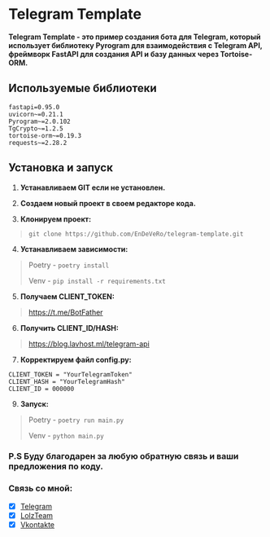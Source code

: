 # Telegram Template
**Telegram Template - это пример создания бота для Telegram, который использует библиотеку Pyrogram для взаимодействия с Telegram API, фреймворк FastAPI для создания API и базу данных через Tortoise-ORM.**

## Используемые библиотеки
```
fastapi=0.95.0
uvicorn~=0.21.1
Pyrogram~=2.0.102
TgCrypto~=1.2.5
tortoise-orm~=0.19.3
requests~=2.28.2
```

## Установка и запуск
1. **Устанавливаем GIT если не установлен.**

2. **Создаем новый проект в своем редакторе кода.**

3. **Клонируем проект:**
 > ```git clone https://github.com/EnDeVeRo/telegram-template.git```

4. **Устанавливаем зависимости:**
 > Poetry - `poetry install`
 > 
 > Venv - `pip install -r requirements.txt`

5. **Получаем CLIENT_TOKEN:**
 > https://t.me/BotFather

6. **Получить CLIENT_ID/HASH:**
 > https://blog.lavhost.ml/telegram-api

7. **Корректируем файл config.py:**

```
CLIENT_TOKEN = "YourTelegramToken"
CLIENT_HASH = "YourTelegramHash"
CLIENT_ID = 000000
```

9. **Запуск:**
 > Poetry - `poetry run main.py`
 > 
 > Venv - `python main.py`

### P.S Буду благодарен за любую обратную связь и ваши предложения по коду.
  
### Связь со мной:
- [x] [Telegram](https://t.me/xxevex)
- [x] [LolzTeam](https://lolz.live/members/3852486/)
- [x] [Vkontakte](https://vk.com/allohadance61)
